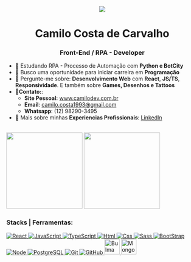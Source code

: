 <p align="center">
 <a href=" ">
  <img src="https://github.com/CamiloCCarvalho/developer/blob/main/img/octocatpersonal.png">
 </a>
</p>

<h1 align="center">Camilo Costa de Carvalho</h1>
<h3 align="center"> Front-End / RPA - Developer </h3>

- :seedling:	Estudando RPA - Processo de Automação com **Python e BotCity**
- :handshake: Busco uma oportunidade para iniciar carreira em **Programação**
- :speech_balloon: Pergunte-me sobre: **Desenvolvimento Web** com **React**, **JS/TS**, **Responsividade**. E também sobre **Games, Desenhos e Tattoos**
- :email:**Contato:**:
  - **Site Pessoal:** www.camilodev.com.br
  - **Email**: camilo.costa1993@gmail.com
  - **Whatsapp**: (12) 98290-3495
- :page_facing_up:	Mais sobre minhas **Experiencias Profissionais**: <a href="https://www.linkedin.com/in/camilocostac/">LinkedIn</a>
</br>


<img height="200" src="https://github-readme-stats.vercel.app/api?username=camiloccarvalho&show_icons=true&theme=dark&include_all_commits=true&count_private=true"/>

<img height="200" src="https://github-readme-stats.vercel.app/api/top-langs/?username=camiloccarvalho&layout=compact&langs_count=16&theme=dark"/>
</div>

### Stacks | Ferramentas:

<a href="https://reactjs.org/">
 <img alt="React" src="https://user-images.githubusercontent.com/106208340/199318462-58be3b04-8c48-488f-b8c3-384afc04bfdc.png"> 
</a>
<a href="https://www.javascript.com/">
 <img alt="JavaScript" widht="48px" heigth="48px" src="https://img.icons8.com/color/48/000000/javascript--v1.png"> 
</a>
<a href="https://www.typescriptlang.org/">
 <img alt="TypeScript" src="https://img.icons8.com/fluency/48/null/typescript--v1.png"/>
</a>
<a href="https://www.w3schools.com/html/">
 <img alt="Html" src="https://img.icons8.com/fluency/48/000000/html-5.png"> 
</a>
<a href="https://www.w3schools.com/css/">
 <img alt="Css" widht="48px" heigth="48px" src="https://img.icons8.com/fluency/48/000000/css3.png"> 
</a>
<a href="https://sass-lang.com/">
 <img alt="Sass" widht="48px" heigth="48px" src="https://img.icons8.com/color/48/000000/sass.png"> 
</a>
<a href="https://getbootstrap.com/">
 <img alt="BootStrap" widht="48px" heigth="48px" src="https://img.icons8.com/color/48/000000/bootstrap.png"> 
</a>
<a href="https://nodejs.org/pt-br/">
 <img alt="Node" widht="48px" heigth="48px" src="https://img.icons8.com/fluency/48/000000/node-js.png"> 
</a>
<a href="https://www.postgresql.org/">
 <img alt="PostgreSQL" src="https://img.icons8.com/color/48/null/postgreesql.png"> 
</a>
<a href="https://git-scm.com/">
 <img alt="Git" src="https://img.icons8.com/color/48/000000/git.png"> 
</a>
<a href="https://github.com/">
 <img alt="GitHub" src="https://img.icons8.com/color/48/000000/github--v1.png"> 
</a>
<a href="https://bulma.io/">
 <img alt="Bulma" height="40" src="https://github.com/CamiloCCarvalho/my-landing-page/blob/master/public/bulma-icon.png"> 
</a>
<a href="https://www.mongodb.com/">
<img alt="MongoDB" height="40" src="https://img.icons8.com/external-tal-revivo-shadow-tal-revivo/48/null/external-mongodb-a-cross-platform-document-oriented-database-program-logo-shadow-tal-revivo.png"/>
</a>



 
 
</br>
</br>

<!---
CamiloCCarvalho/CamiloCCarvalho is a ✨ special ✨ repository because its `README.md` (this file) appears on your GitHub profile.
You can click the Preview link to take a look at your changes.
--->
